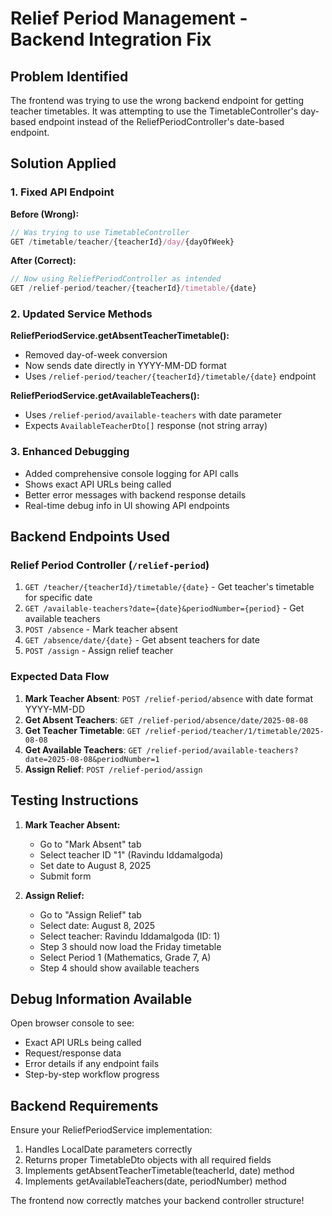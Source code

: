 # Relief Period Management - Backend Integration Fix

## Problem Identified
The frontend was trying to use the wrong backend endpoint for getting teacher timetables. It was attempting to use the TimetableController's day-based endpoint instead of the ReliefPeriodController's date-based endpoint.

## Solution Applied

### 1. Fixed API Endpoint
**Before (Wrong):**
```typescript
// Was trying to use TimetableController
GET /timetable/teacher/{teacherId}/day/{dayOfWeek}
```

**After (Correct):**
```typescript
// Now using ReliefPeriodController as intended
GET /relief-period/teacher/{teacherId}/timetable/{date}
```

### 2. Updated Service Methods

**ReliefPeriodService.getAbsentTeacherTimetable():**
- Removed day-of-week conversion
- Now sends date directly in YYYY-MM-DD format
- Uses `/relief-period/teacher/{teacherId}/timetable/{date}` endpoint

**ReliefPeriodService.getAvailableTeachers():**
- Uses `/relief-period/available-teachers` with date parameter
- Expects `AvailableTeacherDto[]` response (not string array)

### 3. Enhanced Debugging
- Added comprehensive console logging for API calls
- Shows exact API URLs being called
- Better error messages with backend response details
- Real-time debug info in UI showing API endpoints

## Backend Endpoints Used

### Relief Period Controller (`/relief-period`)
1. `GET /teacher/{teacherId}/timetable/{date}` - Get teacher's timetable for specific date
2. `GET /available-teachers?date={date}&periodNumber={period}` - Get available teachers
3. `POST /absence` - Mark teacher absent
4. `GET /absence/date/{date}` - Get absent teachers for date
5. `POST /assign` - Assign relief teacher

### Expected Data Flow
1. **Mark Teacher Absent**: `POST /relief-period/absence` with date format YYYY-MM-DD
2. **Get Absent Teachers**: `GET /relief-period/absence/date/2025-08-08`
3. **Get Teacher Timetable**: `GET /relief-period/teacher/1/timetable/2025-08-08`
4. **Get Available Teachers**: `GET /relief-period/available-teachers?date=2025-08-08&periodNumber=1`
5. **Assign Relief**: `POST /relief-period/assign`

## Testing Instructions

1. **Mark Teacher Absent:**
   - Go to "Mark Absent" tab
   - Select teacher ID "1" (Ravindu Iddamalgoda)
   - Set date to August 8, 2025
   - Submit form

2. **Assign Relief:**
   - Go to "Assign Relief" tab
   - Select date: August 8, 2025
   - Select teacher: Ravindu Iddamalgoda (ID: 1)
   - Step 3 should now load the Friday timetable
   - Select Period 1 (Mathematics, Grade 7, A)
   - Step 4 should show available teachers

## Debug Information Available

Open browser console to see:
- Exact API URLs being called
- Request/response data
- Error details if any endpoint fails
- Step-by-step workflow progress

## Backend Requirements

Ensure your ReliefPeriodService implementation:
1. Handles LocalDate parameters correctly
2. Returns proper TimetableDto objects with all required fields
3. Implements getAbsentTeacherTimetable(teacherId, date) method
4. Implements getAvailableTeachers(date, periodNumber) method

The frontend now correctly matches your backend controller structure!
